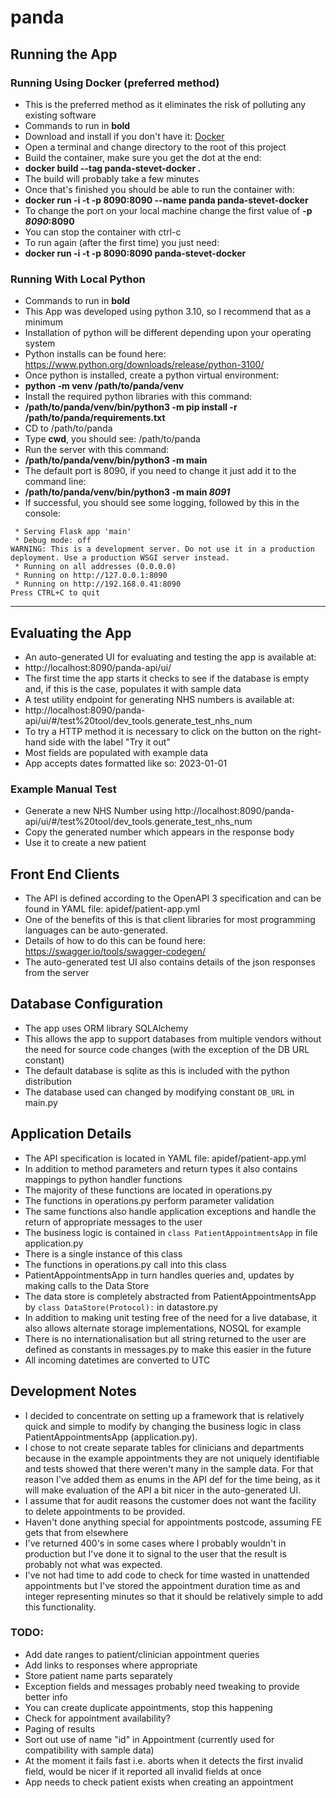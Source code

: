 # panda

## Running the App

### Running Using Docker (preferred method)
- This is the preferred method as it eliminates the risk of polluting any existing software
- Commands to run in **bold**
- Download and install if you don't have it: [Docker](https://www.docker.com/get-started)
- Open a terminal and change directory to the root of this project
- Build the container, make sure you get the dot at the end: 
- **docker build --tag panda-stevet-docker .**
- The build will probably take a few minutes
- Once that's finished you should be able to run the container with:
- **docker run -i -t -p 8090:8090 --name panda panda-stevet-docker**
- To change the port on your local machine change the first value of **-p *8090*:8090**
- You can stop the container with ctrl-c
- To run again (after the first time) you just need:
- **docker run -i -t -p 8090:8090 panda-stevet-docker**

### Running With Local Python
- Commands to run in **bold**
- This App was developed using python 3.10, so I recommend that as a minimum
- Installation of python will be different depending upon your operating system
- Python installs can be found here: https://www.python.org/downloads/release/python-3100/
- Once python is installed, create a python virtual environment:
- **python -m venv /path/to/panda/venv**
- Install the required python libraries with this command:
- **/path/to/panda/venv/bin/python3 -m pip install -r /path/to/panda/requirements.txt**
- CD to /path/to/panda
- Type **cwd**, you should see: /path/to/panda
- Run the server with this command:
- **/path/to/panda/venv/bin/python3 -m main**
- The default port is 8090, if you need to change it just add it to the command line:
- **/path/to/panda/venv/bin/python3 -m main *8091***
- If successful, you should see some logging, followed by this in the console:
```
 * Serving Flask app 'main'
 * Debug mode: off
WARNING: This is a development server. Do not use it in a production deployment. Use a production WSGI server instead.
 * Running on all addresses (0.0.0.0)
 * Running on http://127.0.0.1:8090
 * Running on http://192.168.0.41:8090
Press CTRL+C to quit
```
---
## Evaluating the App
- An auto-generated UI for evaluating and testing the app is available at:
- http://localhost:8090/panda-api/ui/
- The first time the app starts it checks to see if the database is empty and, if this is the case, populates it with sample data
- A test utility endpoint for generating NHS numbers is available at:
- http://localhost:8090/panda-api/ui/#/test%20tool/dev_tools.generate_test_nhs_num
- To try a HTTP method it is necessary to click on the button on the right-hand side with the label "Try it out"
- Most fields are populated with example data
- App accepts dates formatted like so: 2023-01-01

### Example Manual Test
- Generate a new NHS Number using http://localhost:8090/panda-api/ui/#/test%20tool/dev_tools.generate_test_nhs_num
- Copy the generated number which appears in the response body
- Use it to create a new patient 

## Front End Clients
- The API is defined according to the OpenAPI 3 specification and can be found in YAML file: apidef/patient-app.yml
- One of the benefits of this is that client libraries for most programming languages can be auto-generated.
- Details of how to do this can be found here: https://swagger.io/tools/swagger-codegen/
- The auto-generated test UI also contains details of the json responses from the server

## Database Configuration
- The app uses ORM library SQLAlchemy
- This allows the app to support databases from multiple vendors without the need for source code changes (with the exception of the DB URL constant)
- The default database is sqlite as this is included with the python distribution
- The database used can changed by modifying constant `DB_URL` in main.py

## Application Details
- The API specification is located in YAML file: apidef/patient-app.yml
- In addition to method parameters and return types it also contains mappings to python handler functions
- The majority of these functions are located in operations.py
- The functions in operations.py perform parameter validation
- The same functions also handle application exceptions and handle the return of appropriate messages to the user
- The business logic is contained in `class PatientAppointmentsApp` in file application.py
- There is a single instance of this class
- The functions in operations.py call into this class
- PatientAppointmentsApp in turn handles queries and, updates by making calls to the Data Store
- The data store is completely abstracted from PatientAppointmentsApp by `class DataStore(Protocol):` in datastore.py 
- In addition to making unit testing free of the need for a live database, it also allows alternate storage implementations, NOSQL for example
- There is no internationalisation but all string returned to the user are defined as constants in messages.py to make this easier in the future
- All incoming datetimes are converted to UTC


## Development Notes

- I decided to concentrate on setting up a framework that is relatively quick and simple to modify by changing the business logic in class PatientAppointmentsApp (application.py).
- I chose to not create separate tables for clinicians and departments because in the example appointments they are not uniquely identifiable and tests showed that there weren't many in the sample data.  For that reason I've added them as enums in the API def for the time being, as it will make evaluation of the API a bit nicer in the auto-generated UI.   
- I assume that for audit reasons the customer does not want the facility to delete appointments to be provided.
- Haven't done anything special for appointments postcode, assuming FE gets that from elsewhere
- I've returned 400's in some cases where I probably wouldn't in production but I've done it to signal to the user that the result is probably not what was expected.
- I've not had time to add code to check for time wasted in unattended appointments but I've stored the appointment duration time as and integer representing minutes so that it should be relatively simple to add this functionality.

### TODO:

- Add date ranges to patient/clinician appointment queries
- Add links to responses where appropriate
- Store patient name parts separately 
- Exception fields and messages probably need tweaking to provide better info
- You can create duplicate appointments, stop this happening
- Check for appointment availability?
- Paging of results
- Sort out use of name "id" in Appointment (currently used for compatibility with sample data)
- At the moment it fails fast i.e. aborts when it detects the first invalid field, would be nicer if it reported all invalid fields at once
- App needs to check patient exists when creating an appointment

